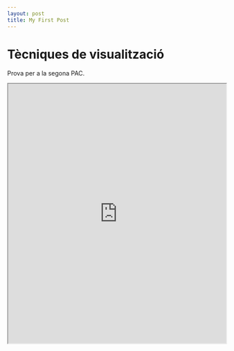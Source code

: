 ```yaml
---
layout: post
title: My First Post
---
```


# Tècniques de visualització

Prova per a la segona PAC.

<iframe src="https://ecasellas.github.io/uoc-visualitzacio/timeline.html" width="100%" height="600"></iframe>

